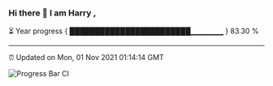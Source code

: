 ### Hi there 👋 I am Harry , 

⏳ Year progress { ████████████████████████▁▁▁▁▁▁ } 83.30 %

---

⏰ Updated on Mon, 01 Nov 2021 01:14:14 GMT

![Progress Bar CI](https://github.com/duykhang68/duykhang68/workflows/Progress%20Bar%20CI/badge.svg)
